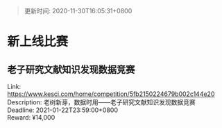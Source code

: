 > 更新时间: 2020-11-30T16:05:31+0800 

# 新上线比赛


## 老子研究文献知识发现数据竞赛
Link: https://www.kesci.com/home/competition/5fb2150224679b002c144e20  
Description: 老树新芽，数据时用——老子研究文献知识发现数据竞赛  
Deadline: 2021-01-22T23:59:00+0800  
Reward: ¥14,000  

